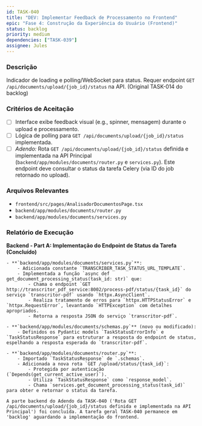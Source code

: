 ```yaml
---
id: TASK-040
title: "DEV: Implementar Feedback de Processamento no Frontend"
epic: "Fase 4: Construção da Experiência do Usuário (Frontend)"
status: backlog
priority: medium
dependencies: ["TASK-039"]
assignee: Jules
---
```


### Descrição

Indicador de loading e polling/WebSocket para status. Requer endpoint `GET /api/documents/upload/{job_id}/status` na API. (Original TASK-014 do backlog)

### Critérios de Aceitação

- [ ] Interface exibe feedback visual (e.g., spinner, mensagem) durante o upload e processamento.
- [ ] Lógica de polling para `GET /api/documents/upload/{job_id}/status` implementada.
- [ ] *Adendo:* Rota `GET /api/documents/upload/{job_id}/status` definida e implementada na API Principal (`backend/app/modules/documents/router.py` e `services.py`). Este endpoint deve consultar o status da tarefa Celery (via ID do job retornado no upload).

### Arquivos Relevantes

* `frontend/src/pages/AnalisadorDocumentosPage.tsx`
* `backend/app/modules/documents/router.py`
* `backend/app/modules/documents/services.py`

### Relatório de Execução

**Backend - Part A: Implementação do Endpoint de Status da Tarefa (Concluído)**

    - **`backend/app/modules/documents/services.py`**:
        - Adicionada constante `TRANSCRIBER_TASK_STATUS_URL_TEMPLATE`.
        - Implementada a função `async def get_document_processing_status(task_id: str)` que:
            - Chama o endpoint `GET http://transcritor_pdf_service:8002/process-pdf/status/{task_id}` do serviço `transcritor-pdf` usando `httpx.AsyncClient`.
            - Realiza tratamento de erros para `httpx.HTTPStatusError` e `httpx.RequestError`, levantando `HTTPException` com detalhes apropriados.
            - Retorna a resposta JSON do serviço `transcritor-pdf`.

    - **`backend/app/modules/documents/schemas.py`** (novo ou modificado):
        - Definidos os Pydantic models `TaskStatusErrorInfo` e `TaskStatusResponse` para estruturar a resposta do endpoint de status, espelhando a resposta esperada do `transcritor-pdf`.

    - **`backend/app/modules/documents/router.py`**:
        - Importado `TaskStatusResponse` de `.schemas`.
        - Adicionada a nova rota `GET /upload/status/{task_id}`:
            - Protegida por autenticação (`Depends(get_current_active_user)`).
            - Utiliza `TaskStatusResponse` como `response_model`.
            - Chama `services.get_document_processing_status(task_id)` para obter e retornar o status da tarefa.

    A parte backend do Adendo da TASK-040 ('Rota GET /api/documents/upload/{job_id}/status definida e implementada na API Principal') foi concluída. A tarefa geral TASK-040 permanece em 'backlog' aguardando a implementação do frontend.
